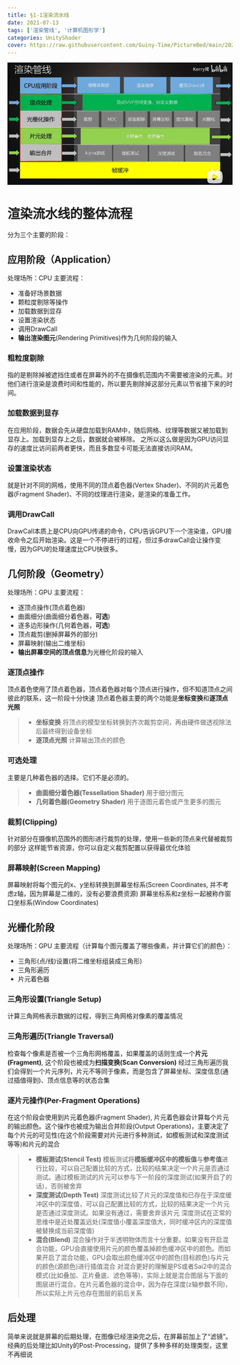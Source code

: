 ```yaml
---
title: §1-1渲染流水线
date: 2021-07-13
tags: ['渲染管线', '计算机图形学']
categories: UnityShader
cover: https://raw.githubusercontent.com/Guiny-Time/PictureBed/main/20211109234019.png
---
```


<img src="https://raw.githubusercontent.com/Guiny-Time/PictureBed/main/DUJU%24%40WJJ1S(5%7D%7E%40%25JHPB3D.png"/>

# 渲染流水线的整体流程

分为三个主要的阶段：
## 应用阶段（Application）
处理场所：CPU
主要流程：

- 准备好场景数据
- 颗粒度剔除等操作
- 加载数据到显存
- 设置渲染状态
- 调用DrawCall
- **输出渲染图元**(Rendering Primitives)作为几何阶段的输入
### **粗粒度剔除**
指的是剔除掉被遮挡住或者在屏幕外的不在摄像机范围内不需要被渲染的元素。对他们进行渲染是浪费时间和性能的，所以要先剔除掉这部分元素以节省接下来的时间。
### **加载数据到显存**
在应用阶段，数据会先从硬盘加载到RAM中，随后网格、纹理等数据又被加载到显存上。加载到显存上之后，数据就会被移除。
之所以这么做是因为GPU访问显存的速度比访问前两者更快，而且多数显卡可能无法直接访问RAM。
### **设置渲染状态**
就是针对不同的网格，使用不同的顶点着色器(Vertex Shader)、不同的片元着色器(Fragment Shader)、不同的纹理进行渲染，是渲染的准备工作。
### **调用DrawCall**
DrawCall本质上是CPU向GPU传递的命令，CPU告诉GPU下一个渲染谁，GPU接收命令之后开始渲染。这是一个不停进行的过程，但过多drawCall会让操作变慢，因为GPU的处理速度比CPU快很多。

## 几何阶段（Geometry）
处理场所：GPU
主要流程：
- 逐顶点操作(顶点着色器)
- 曲面细分(曲面细分着色器，**可选**)
- 逐多边形操作(几何着色器，**可选**)
- 顶点裁剪(删掉屏幕外的部分)
- 屏幕映射(输出二维坐标)
- **输出屏幕空间的顶点信息**为光栅化阶段的输入
### 逐顶点操作
顶点着色使用了顶点着色器，顶点着色器对每个顶点进行操作，但不知道顶点之间彼此的联系，这一阶段十分快速
顶点着色器主要的两个功能是**坐标变换**和**逐顶点光照**
>- **坐标变换**
> 将顶点的模型坐标转换到齐次裁剪空间，再由硬件做透视除法后最终得到设备坐标
>- **逐顶点光照**
> 计算输出顶点的颜色
### **可选处理**
 主要是几种着色器的选择。它们不是必须的。
>- **曲面细分着色器(Tessellation Shader)**
> 用于细分图元
>- **几何着色器(Geometry Shader)**
> 用于逐图元着色或产生更多的图元
### **裁剪(Clipping)**
针对部分在摄像机范围外的图形进行裁剪的处理，使用一些新的顶点来代替被裁剪的部分
这样能节省资源，你可以自定义裁剪配置以获得最优化体验
### **屏幕映射(Screen Mapping)**
屏幕映射将每个图元的x、y坐标转换到屏幕坐标系(Screen Coordinates, 并不考虑z轴，因为屏幕是二维的，没有必要浪费资源)
屏幕坐标系和z坐标一起被称作窗口坐标系(Window Coordinates)

## 光栅化阶段
处理场所：GPU
主要流程（计算每个图元覆盖了哪些像素，并计算它们的颜色）：
- 三角形(点/线)设置(将二维坐标组装成三角形)
- 三角形遍历
- 片元着色器

### **三角形设置(Triangle Setup)**
计算三角网格表示数据的过程，得到三角网格对像素的覆盖情况
### **三角形遍历(Triangle Traversal)**
检查每个像素是否被一个三角形网格覆盖，如果覆盖的话则生成一个**片元(Fragment)**, 这个阶段也被成为**扫描变换(Scan Conversion)**
经过三角形遍历我们会得到一个片元序列，片元不等同于像素，而是包含了屏幕坐标、深度信息(通过插值得到)、顶点信息等的状态合集
### **逐片元操作(Per-Fragment Operations)**
在这个阶段会使用到片元着色器(Fragment Shader), 片元着色器会计算每个片元的输出颜色。这个操作也被成为输出合并阶段(Output Operations)，主要决定了每个片元的可见性(在这个阶段需要对片元进行多种测试，如模板测试和深度测试等等)和片元的混合
>- **模板测试(Stencil Test)**
> 模板测试将**模板缓冲区中的模板值**与**参考值**进行比较，可以自己配置比较的方式，比较的结果决定一个片元是否通过测试。通过模板测试的片元可以参与下一阶段的深度测试(如果开启了的话)，否则被舍弃
>- **深度测试(Depth Test)**
> 深度测试比较了片元的深度值和已存在于深度缓冲区中的深度值，可以自己配置比较的方式，比较的结果决定一个片元是否通过深度测试。如果没有通过，需要舍弃该片元
深度测试在正常的思维中是近处覆盖远处(深度值小覆盖深度值大，同时缓冲区内的深度值被替换成当前深度值)
>- **混合(Blend)**
> 混合操作对于半透明物体而言十分重要。如果没有开启混合功能，GPU会直接使用片元的颜色覆盖掉颜色缓冲区中的颜色。而如果开启了混合功能，GPU会取出颜色缓冲区中的颜色(目标颜色)与片元的颜色(源颜色)进行插值混合
对混合更好的理解是PS或者Sai2中的混合模式(比如叠加、正片叠底、滤色等等)，实际上就是混合图层与下面的图层进行混合。在片元着色器的混合中，因为存在深度(z轴参数不同)，所以实际上片元也存在图层的前后关系

## 后处理
简单来说就是屏幕的后期处理，在图像已经渲染完之后，在屏幕前加上了“滤镜”。
经典的后处理比如Unity的Post-Processing，提供了多种多样的处理类型，这里不再细说









